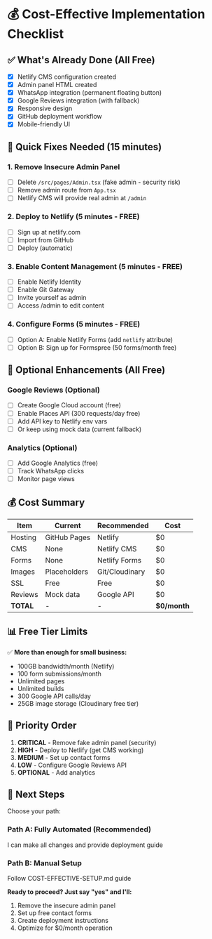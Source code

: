 # 💰 Cost-Effective Implementation Checklist

## ✅ What's Already Done (All Free)

- [x] Netlify CMS configuration created
- [x] Admin panel HTML created
- [x] WhatsApp integration (permanent floating button)
- [x] Google Reviews integration (with fallback)
- [x] Responsive design
- [x] GitHub deployment workflow
- [x] Mobile-friendly UI

## 🔄 Quick Fixes Needed (15 minutes)

### 1. Remove Insecure Admin Panel
- [ ] Delete `/src/pages/Admin.tsx` (fake admin - security risk)
- [ ] Remove admin route from `App.tsx`
- [ ] Netlify CMS will provide real admin at `/admin`

### 2. Deploy to Netlify (5 minutes - FREE)
- [ ] Sign up at netlify.com
- [ ] Import from GitHub
- [ ] Deploy (automatic)

### 3. Enable Content Management (5 minutes - FREE)
- [ ] Enable Netlify Identity
- [ ] Enable Git Gateway
- [ ] Invite yourself as admin
- [ ] Access /admin to edit content

### 4. Configure Forms (5 minutes - FREE)
- [ ] Option A: Enable Netlify Forms (add `netlify` attribute)
- [ ] Option B: Sign up for Formspree (50 forms/month free)

## 🎯 Optional Enhancements (All Free)

### Google Reviews (Optional)
- [ ] Create Google Cloud account (free)
- [ ] Enable Places API (300 requests/day free)
- [ ] Add API key to Netlify env vars
- [ ] Or keep using mock data (current fallback)

### Analytics (Optional)
- [ ] Add Google Analytics (free)
- [ ] Track WhatsApp clicks
- [ ] Monitor page views

## 💰 Cost Summary

| Item | Current | Recommended | Cost |
|------|---------|-------------|------|
| Hosting | GitHub Pages | Netlify | $0 |
| CMS | None | Netlify CMS | $0 |
| Forms | None | Netlify Forms | $0 |
| Images | Placeholders | Git/Cloudinary | $0 |
| SSL | Free | Free | $0 |
| Reviews | Mock data | Google API | $0 |
| **TOTAL** | - | - | **$0/month** |

## 📊 Free Tier Limits

✅ **More than enough for small business:**

- 100GB bandwidth/month (Netlify)
- 100 form submissions/month
- Unlimited pages
- Unlimited builds
- 300 Google API calls/day
- 25GB image storage (Cloudinary free tier)

## 🚀 Priority Order

1. **CRITICAL** - Remove fake admin panel (security)
2. **HIGH** - Deploy to Netlify (get CMS working)
3. **MEDIUM** - Set up contact forms
4. **LOW** - Configure Google Reviews API
5. **OPTIONAL** - Add analytics

## 🎯 Next Steps

Choose your path:

### Path A: Fully Automated (Recommended)
I can make all changes and provide deployment guide

### Path B: Manual Setup  
Follow COST-EFFECTIVE-SETUP.md guide

**Ready to proceed? Just say "yes" and I'll:**
1. Remove the insecure admin panel
2. Set up free contact forms
3. Create deployment instructions
4. Optimize for $0/month operation

